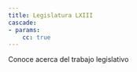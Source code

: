 ```yaml
---
title: Legislatura LXIII
cascade:
- params:
    cc: true
---
```


Conoce acerca del trabajo legislativo
